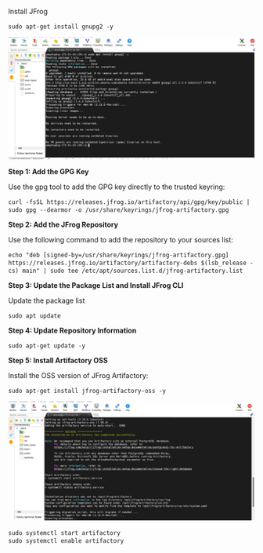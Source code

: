 

Install JFrog

```
sudo apt-get install gnupg2 -y
```
![images](self_study_assets/self_02_install2.jpg)

**Step 1: Add the GPG Key**

Use the gpg tool to add the GPG key directly to the trusted keyring:

```
curl -fsSL https://releases.jfrog.io/artifactory/api/gpg/key/public | sudo gpg --dearmor -o /usr/share/keyrings/jfrog-artifactory.gpg
```

**Step 2: Add the JFrog Repository**

Use the following command to add the repository to your sources list:

```
echo "deb [signed-by=/usr/share/keyrings/jfrog-artifactory.gpg] https://releases.jfrog.io/artifactory/artifactory-debs $(lsb_release -cs) main" | sudo tee /etc/apt/sources.list.d/jfrog-artifactory.list

```
**Step 3: Update the Package List and Install JFrog CLI**

Update the package list

```
sudo apt update
```

**Step 4: Update Repository Information**
```
sudo apt-get update -y
```
**Step 5: Install Artifactory OSS**

Install the OSS version of JFrog Artifactory:

```
sudo apt-get install jfrog-artifactory-oss -y

```
![images](self_study_assets/self_04_intalled.jpg)

```
sudo systemctl start artifactory
sudo systemctl enable artifactory

```
